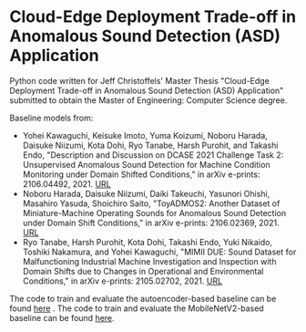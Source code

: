 # Cloud-Edge Deployment Trade-off in  Anomalous Sound Detection (ASD)   Application

 Python code written for Jeff Christoffels' Master Thesis "Cloud-Edge Deployment Trade-off in Anomalous Sound Detection (ASD) Application" submitted to obtain the Master of Engineering: Computer Science degree.

Baseline models from:
* Yohei Kawaguchi, Keisuke Imoto, Yuma Koizumi, Noboru Harada, Daisuke Niizumi, Kota Dohi, Ryo Tanabe, Harsh Purohit, and Takashi Endo, "Description and Discussion on DCASE 2021 Challenge Task 2: Unsupervised Anomalous Sound Detection for Machine Condition Monitoring under Domain Shifted Conditions," in arXiv e-prints: 2106.04492, 2021. [URL](https://arxiv.org/abs/2106.04492)
* Noboru Harada, Daisuke Niizumi, Daiki Takeuchi, Yasunori Ohishi, Masahiro Yasuda, Shoichiro Saito, "ToyADMOS2: Another Dataset of Miniature-Machine Operating Sounds for Anomalous Sound Detection under Domain Shift Conditions," in arXiv e-prints: 2106.02369, 2021. [URL](https://arxiv.org/abs/2106.02369)
* Ryo Tanabe, Harsh Purohit, Kota Dohi, Takashi Endo, Yuki Nikaido, Toshiki Nakamura, and Yohei Kawaguchi, "MIMII DUE: Sound Dataset for Malfunctioning Industrial Machine Investigation and Inspection with Domain Shifts due to Changes in Operational and Environmental Conditions," in arXiv e-prints: 2105.02702, 2021. [URL](https://arxiv.org/abs/2105.02702)

The code to train and evaluate the autoencoder-based baseline can be found [here](https://github.com/y-kawagu/dcase2021_task2_baseline_ae) .
The code to train and evaluate the MobileNetV2-based baseline can be found [here](https://github.com/y-kawagu/dcase2021_task2_baseline_mobile_net_v2).
